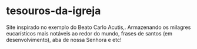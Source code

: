 # tesouros-da-igreja
Site inspirado no exemplo do Beato Carlo Acutis,. Armazenando os milagres eucarísticos mais notáveis ao redor do mundo, frases de santos (em desenvolvimento), aba de nossa Senhora e etc!
